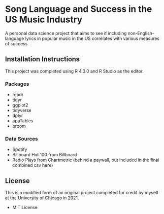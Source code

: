 # Song Language and Success in the US Music Industry 
A personal data science project that aims to see if including non-English-language lyrics in popular music in the US correlates with various measures of success. 

## Installation Instructions 
This project was completed using R 4.3.0 and R Studio as the editor. 

### Packages 
- readr
- tidyr
- ggplot2
- tidyverse
- dplyr
- apaTables
- broom

### Data Sources 
- Spotify
- Billboard Hot 100 from Billboard
- Radio Plays from Chartmetric (behind a paywall, but included in the final combined csv here)

## License 
This is a modified form of an original project completed for credit by myself at the University of Chicago in 2021. 
- MIT License
